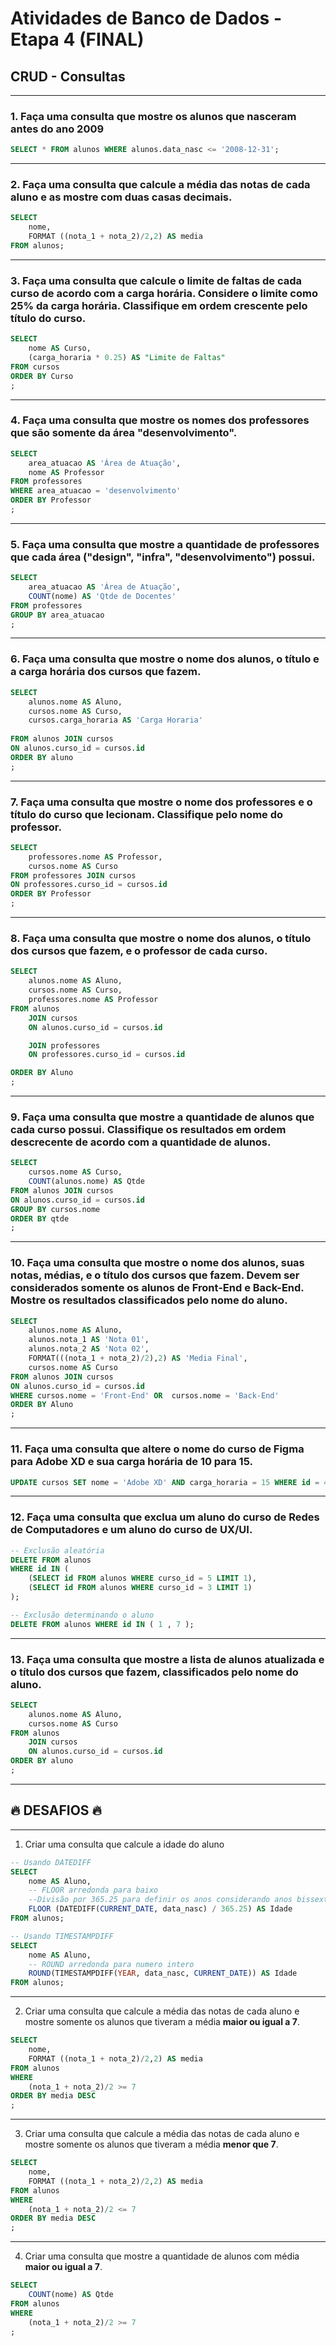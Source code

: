 # Atividades de Banco de Dados - Etapa 4 (FINAL)

## CRUD - Consultas

---
### 1. Faça uma consulta que mostre os alunos que nasceram antes do ano 2009
``` sql
SELECT * FROM alunos WHERE alunos.data_nasc <= '2008-12-31';
```
---
### 2. Faça uma consulta que calcule a média das notas de cada aluno e as mostre com duas casas decimais.
``` sql
SELECT 
	nome,
    FORMAT ((nota_1 + nota_2)/2,2) AS media
FROM alunos;
```
---
### 3. Faça uma consulta que calcule o limite de faltas de cada curso de acordo com a carga horária. Considere o limite como 25% da carga horária. Classifique em ordem crescente pelo título do curso.
``` sql
SELECT 
	nome AS Curso,
	(carga_horaria * 0.25) AS "Limite de Faltas"
FROM cursos
ORDER BY Curso
;
```
---
### 4. Faça uma consulta que mostre os nomes dos professores que são somente da área "desenvolvimento".
``` sql
SELECT 
	area_atuacao AS 'Área de Atuação',
    nome AS Professor
FROM professores
WHERE area_atuacao = 'desenvolvimento'
ORDER BY Professor
;
```
---
### 5. Faça uma consulta que mostre a quantidade de professores que cada área ("design", "infra", "desenvolvimento") possui.
``` sql
SELECT
	area_atuacao AS 'Área de Atuação',
    COUNT(nome) AS 'Qtde de Docentes'
FROM professores
GROUP BY area_atuacao
;
```
---
### 6. Faça uma consulta que mostre o nome dos alunos, o título e a carga horária dos cursos que fazem.
``` sql
SELECT
	alunos.nome AS Aluno,
    cursos.nome AS Curso,
    cursos.carga_horaria AS 'Carga Horaria'
    
FROM alunos JOIN cursos
ON alunos.curso_id = cursos.id 
ORDER BY aluno
;
```
---
### 7. Faça uma consulta que mostre o nome dos professores e o título do curso que lecionam. Classifique pelo nome do professor.
``` sql
SELECT
	professores.nome AS Professor,
    cursos.nome AS Curso        
FROM professores JOIN cursos
ON professores.curso_id = cursos.id 
ORDER BY Professor
;
```
---
### 8. Faça uma consulta que mostre o nome dos alunos, o título dos cursos que fazem, e o professor de cada curso.
``` sql
SELECT
	alunos.nome AS Aluno, 
    cursos.nome AS Curso,
    professores.nome AS Professor
FROM alunos
	JOIN cursos
    ON alunos.curso_id = cursos.id 

	JOIN professores
    ON professores.curso_id = cursos.id 

ORDER BY Aluno
;
```
---
### 9. Faça uma consulta que mostre a quantidade de alunos que cada curso possui. Classifique os resultados em ordem descrecente de acordo com a quantidade de alunos.
``` sql
SELECT
    cursos.nome AS Curso,
	COUNT(alunos.nome) AS Qtde
FROM alunos JOIN cursos
ON alunos.curso_id = cursos.id 
GROUP BY cursos.nome
ORDER BY qtde
;
```
---
### 10. Faça uma consulta que mostre o nome dos alunos, suas notas, médias, e o título dos cursos que fazem. Devem ser considerados somente os alunos de Front-End e Back-End. Mostre os resultados classificados pelo nome do aluno.
``` sql
SELECT
	alunos.nome AS Aluno,
    alunos.nota_1 AS 'Nota 01',
    alunos.nota_2 AS 'Nota 02',
    FORMAT(((nota_1 + nota_2)/2),2) AS 'Media Final',
    cursos.nome AS Curso        
FROM alunos JOIN cursos
ON alunos.curso_id = cursos.id 
WHERE cursos.nome = 'Front-End' OR  cursos.nome = 'Back-End'
ORDER BY Aluno
;
```
---
### 11. Faça uma consulta que altere o nome do curso de Figma para Adobe XD e sua carga horária de 10 para 15.
``` sql
UPDATE cursos SET nome = 'Adobe XD' AND carga_horaria = 15 WHERE id = 4;
```
---
### 12. Faça uma consulta que exclua um aluno do curso de Redes de Computadores e um aluno do curso de UX/UI.
``` sql
-- Exclusão aleatória
DELETE FROM alunos 
WHERE id IN (
    (SELECT id FROM alunos WHERE curso_id = 5 LIMIT 1),
    (SELECT id FROM alunos WHERE curso_id = 3 LIMIT 1)
);

-- Exclusão determinando o aluno 
DELETE FROM alunos WHERE id IN ( 1 , 7 );
```
---
### 13. Faça uma consulta que mostre a lista de alunos atualizada e o título dos cursos que fazem, classificados pelo nome do aluno.
``` sql
SELECT
	alunos.nome AS Aluno,
    cursos.nome AS Curso
FROM alunos 
	JOIN cursos
	ON alunos.curso_id = cursos.id 
ORDER BY aluno
;
```
---


## 🔥 DESAFIOS 🔥
---
1. Criar uma consulta que calcule a idade do aluno
``` sql
-- Usando DATEDIFF
SELECT 
    nome AS Aluno,
    -- FLOOR arredonda para baixo 
    --Divisão por 365.25 para definir os anos considerando anos bissextos 
    FLOOR (DATEDIFF(CURRENT_DATE, data_nasc) / 365.25) AS Idade
FROM alunos;

-- Usando TIMESTAMPDIFF
SELECT 
    nome AS Aluno,
    -- ROUND arredonda para numero intero
    ROUND(TIMESTAMPDIFF(YEAR, data_nasc, CURRENT_DATE)) AS Idade
FROM alunos;
```
---
2. Criar uma consulta que calcule a média das notas de cada aluno e mostre somente os alunos que tiveram a média **maior ou igual a 7**.
``` sql
SELECT
    nome,
    FORMAT ((nota_1 + nota_2)/2,2) AS media
FROM alunos
WHERE
    (nota_1 + nota_2)/2 >= 7
ORDER BY media DESC
;
```
---
3. Criar uma consulta que calcule a média das notas de cada aluno e mostre somente os alunos que tiveram a média **menor que 7**.
``` sql
SELECT
    nome,
    FORMAT ((nota_1 + nota_2)/2,2) AS media
FROM alunos
WHERE
    (nota_1 + nota_2)/2 <= 7
ORDER BY media DESC
;
```
---
4. Criar uma consulta que mostre a quantidade de alunos com média **maior ou igual a 7**.
``` sql
SELECT
    COUNT(nome) AS Qtde
FROM alunos
WHERE
    (nota_1 + nota_2)/2 >= 7
;
```
